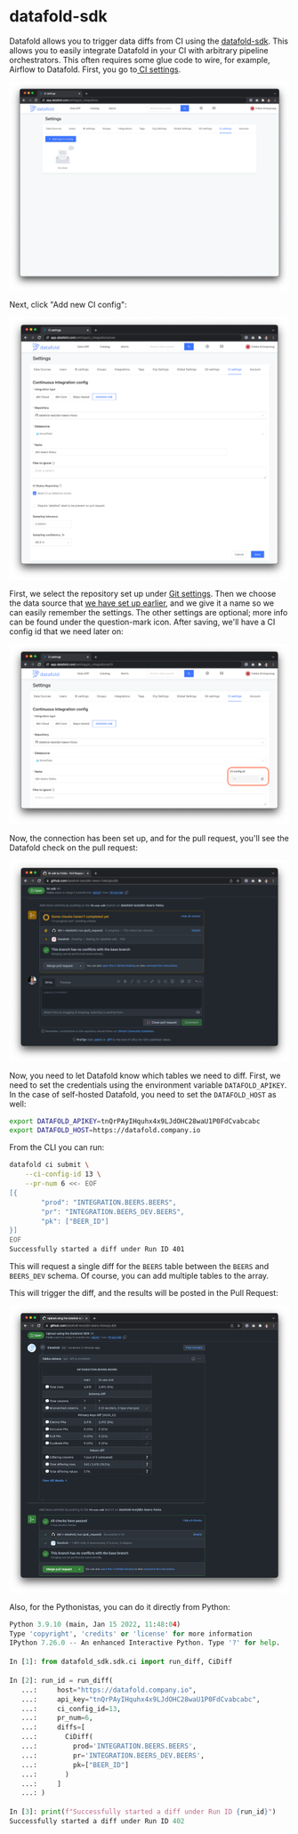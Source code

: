 # datafold-sdk

Datafold allows you to trigger data diffs from CI using the [datafold-sdk](https://pypi.org/project/datafold-sdk/). This allows you to easily integrate Datafold in your CI with arbitrary pipeline orchestrators. This often requires some glue code to wire, for example, Airflow to Datafold. First, you go to[ CI settings](https://app.datafold.com/settings/ci\_integrations).

![](<../../.gitbook/assets/image (199).png>)

Next, click "Add new CI config":

![](<../../.gitbook/assets/image (122).png>)

First, we select the repository set up under [Git settings](../git-version-control/). Then we choose the data source that [we have set up earlier](../data-warehouses/), and we give it a name so we can easily remember the settings. The other settings are optional; more info can be found under the question-mark icon. After saving, we'll have a CI config id that we need later on:

![](<../../.gitbook/assets/image (164).png>)

Now, the connection has been set up, and for the pull request, you'll see the Datafold check on the pull request:

![](<../../.gitbook/assets/image (272).png>)

Now, you need to let Datafold know which tables we need to diff. First, we need to set the credentials using the environment variable `DATAFOLD_APIKEY`. In the case of self-hosted Datafold, you need to set the `DATAFOLD_HOST` as well:

```bash
export DATAFOLD_APIKEY=tnQrPAyIHquhx4x9LJdOHC28waU1P0FdCvabcabc
export DATAFOLD_HOST=https://datafold.company.io
```

From the CLI you can run:

```bash
datafold ci submit \
    --ci-config-id 13 \
    --pr-num 6 <<- EOF
[{
        "prod": "INTEGRATION.BEERS.BEERS",
        "pr": "INTEGRATION.BEERS_DEV.BEERS",
        "pk": ["BEER_ID"]
}]
EOF
Successfully started a diff under Run ID 401
```

This will request a single diff for the `BEERS` table between the `BEERS` and `BEERS_DEV` schema. Of course, you can add multiple tables to the array.

This will trigger the diff, and the results will be posted in the Pull Request:

![](<../../.gitbook/assets/image (17).png>)

Also, for the Pythonistas, you can do it directly from Python:

```python
Python 3.9.10 (main, Jan 15 2022, 11:48:04) 
Type 'copyright', 'credits' or 'license' for more information
IPython 7.26.0 -- An enhanced Interactive Python. Type '?' for help.

In [1]: from datafold_sdk.sdk.ci import run_diff, CiDiff

In [2]: run_id = run_diff(
   ...:     host="https://datafold.company.io",
   ...:     api_key="tnQrPAyIHquhx4x9LJdOHC28waU1P0FdCvabcabc",
   ...:     ci_config_id=13,
   ...:     pr_num=6,
   ...:     diffs=[
   ...:       CiDiff(
   ...:         prod='INTEGRATION.BEERS.BEERS',
   ...:         pr='INTEGRATION.BEERS_DEV.BEERS',
   ...:         pk=["BEER_ID"]
   ...:       )
   ...:     ]
   ...: )

In [3]: print(f"Successfully started a diff under Run ID {run_id}")
Successfully started a diff under Run ID 402
```

